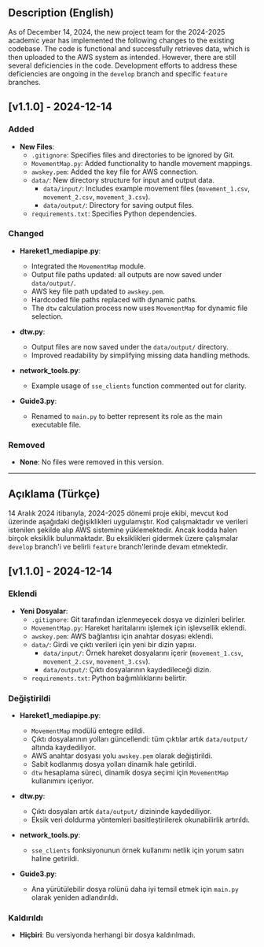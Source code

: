 ## Description (English)
As of December 14, 2024, the new project team for the 2024-2025 academic year has implemented the following changes to the existing codebase. The code is functional and successfully retrieves data, which is then uploaded to the AWS system as intended. However, there are still several deficiencies in the code. Development efforts to address these deficiencies are ongoing in the `develop` branch and specific `feature` branches.

## [v1.1.0] - 2024-12-14

### Added
- **New Files**:
  - `.gitignore`: Specifies files and directories to be ignored by Git.
  - `MovementMap.py`: Added functionality to handle movement mappings.
  - `awskey.pem`: Added the key file for AWS connection.
  - `data/`: New directory structure for input and output data.
    - `data/input/`: Includes example movement files (`movement_1.csv`, `movement_2.csv`, `movement_3.csv`).
    - `data/output/`: Directory for saving output files.
  - `requirements.txt`: Specifies Python dependencies.

### Changed
- **Hareket1_mediapipe.py**:
  - Integrated the `MovementMap` module.
  - Output file paths updated: all outputs are now saved under `data/output/`.
  - AWS key file path updated to `awskey.pem`.
  - Hardcoded file paths replaced with dynamic paths.
  - The `dtw` calculation process now uses `MovementMap` for dynamic file selection.

- **dtw.py**:
  - Output files are now saved under the `data/output/` directory.
  - Improved readability by simplifying missing data handling methods.

- **network_tools.py**:
  - Example usage of `sse_clients` function commented out for clarity.

- **Guide3.py**:
  - Renamed to `main.py` to better represent its role as the main executable file.

### Removed
- **None**: No files were removed in this version.

---

## Açıklama (Türkçe)
14 Aralık 2024 itibarıyla, 2024-2025 dönemi proje ekibi, mevcut kod üzerinde aşağıdaki değişiklikleri uygulamıştır. Kod çalışmaktadır ve verileri istenilen şekilde alıp AWS sistemine yüklemektedir. Ancak kodda halen birçok eksiklik bulunmaktadır. Bu eksiklikleri gidermek üzere çalışmalar `develop` branch'i ve belirli `feature` branch'lerinde devam etmektedir.

## [v1.1.0] - 2024-12-14

### Eklendi
- **Yeni Dosyalar**:
  - `.gitignore`: Git tarafından izlenmeyecek dosya ve dizinleri belirler.
  - `MovementMap.py`: Hareket haritalarını işlemek için işlevsellik eklendi.
  - `awskey.pem`: AWS bağlantısı için anahtar dosyası eklendi.
  - `data/`: Girdi ve çıktı verileri için yeni bir dizin yapısı.
    - `data/input/`: Örnek hareket dosyalarını içerir (`movement_1.csv`, `movement_2.csv`, `movement_3.csv`).
    - `data/output/`: Çıktı dosyalarının kaydedileceği dizin.
  - `requirements.txt`: Python bağımlılıklarını belirtir.

### Değiştirildi
- **Hareket1_mediapipe.py**:
  - `MovementMap` modülü entegre edildi.
  - Çıktı dosyalarının yolları güncellendi: tüm çıktılar artık `data/output/` altında kaydediliyor.
  - AWS anahtar dosyası yolu `awskey.pem` olarak değiştirildi.
  - Sabit kodlanmış dosya yolları dinamik hale getirildi.
  - `dtw` hesaplama süreci, dinamik dosya seçimi için `MovementMap` kullanımını içeriyor.

- **dtw.py**:
  - Çıktı dosyaları artık `data/output/` dizininde kaydediliyor.
  - Eksik veri doldurma yöntemleri basitleştirilerek okunabilirlik artırıldı.

- **network_tools.py**:
  - `sse_clients` fonksiyonunun örnek kullanımı netlik için yorum satırı haline getirildi.

- **Guide3.py**:
  - Ana yürütülebilir dosya rolünü daha iyi temsil etmek için `main.py` olarak yeniden adlandırıldı.

### Kaldırıldı
- **Hiçbiri**: Bu versiyonda herhangi bir dosya kaldırılmadı.
